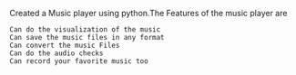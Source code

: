 Created a Music player using python.The Features of the music player are

    Can do the visualization of the music
    Can save the music files in any format
    Can convert the music Files
    Can do the audio checks
    Can record your favorite music too
